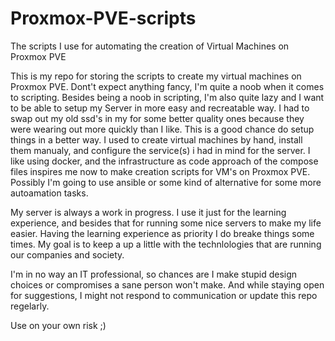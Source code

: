 # Proxmox-PVE-scripts
The scripts I use for automating the creation of Virtual Machines on Proxmox PVE

This is my repo for storing the scripts to create my virtual machines on Proxmox PVE. Dont't expect anything fancy, I'm quite a noob when it comes to scripting.
Besides being a noob in scripting, I'm also quite lazy and I want to be able to setup my Server in more easy and recreatable way. I had to swap out my old ssd's in my for some better quality ones because they were wearing out more quickly than I like. This is a good chance do setup things in a better way. I used to create virtual machines by hand, install them manualy, and configure the service(s) i had in mind for the server. I like using docker, and the infrastructure as code approach of the compose files inspires me now to make creation scripts for VM's on Proxmox PVE. Possibly I'm going to use ansible or some kind of alternative for some more autoamation tasks.

My server is always a work in progress. I use it just for the learning experience, and besides that for running some nice servers to make my life easier. Having the learning experience as priority I do breake things some times. My goal is to keep a up a little with the technlologies that are running our companies and society. 

I'm in no way an IT professional, so chances are I make stupid design choices or compromises a sane person won't make. And while staying open for suggestions, I might not respond to communication or update this repo regelarly. 

Use on your own risk ;)
